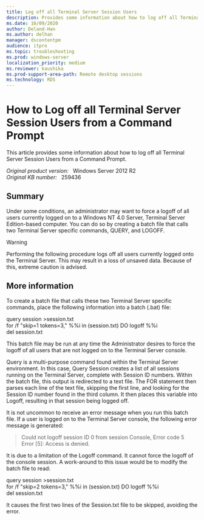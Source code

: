```yaml
---
title: Log off all Terminal Server Session Users
description: Provides some information about how to log off all Terminal Server Session Users from a Command Prompt. 
ms.date: 10/09/2020
author: Deland-Han
ms.author: delhan 
manager: dscontentpm
audience: itpro
ms.topic: troubleshooting
ms.prod: windows-server
localization_priority: medium
ms.reviewer: kaushika
ms.prod-support-area-path: Remote desktop sessions
ms.technology: RDS
---
```

# How to Log off all Terminal Server Session Users from a Command Prompt

This article provides some information about how to log off all Terminal Server Session Users from a Command Prompt.

_Original product version:_ &nbsp; Windows Server 2012 R2  
_Original KB number:_ &nbsp; 259436

## Summary

Under some conditions, an administrator may want to force a logoff of all users currently logged on to a Windows NT 4.0 Server, Terminal Server Edition-based computer. You can do so by creating a batch file that calls two Terminal Server specific commands, QUERY, and LOGOFF.

> [!WARNING]
> Performing the following procedure logs off all users currently logged onto the Terminal Server. This may result in a loss of unsaved data. Because of this, extreme caution is advised.

## More information

To create a batch file that calls these two Terminal Server specific commands, place the following information into a batch (.bat) file:  

query session >session.txt  
for /f "skip=1 tokens=3," %%i in (session.txt) DO logoff %%i  
del session.txt  

This batch file may be run at any time the Administrator desires to force the logoff of all users that are not logged on to the Terminal Server console.

Query is a multi-purpose command found within the Terminal Server environment. In this case, Query Session creates a list of all sessions running on the Terminal Server, complete with Session ID numbers. Within the batch file, this output is redirected to a text file. The FOR statement then parses each line of the text file, skipping the first line, and looking for the Session ID number found in the third column. It then places this variable into Logoff, resulting in that session being logged off.

It is not uncommon to receive an error message when you run this batch file. If a user is logged on to the Terminal Server console, the following error message is generated:

>Could not logoff session ID 0 from session Console, Error code 5  
Error [5]: Access is denied.  

It is due to a limitation of the Logoff command. It cannot force the logoff of the console session. A work-around to this issue would be to modify the batch file to read:  

query session >session.txt  
for /f "skip=2 tokens=3," %%i in (session.txt) DO logoff %%i  
del session.txt  

It causes the first two lines of the Session.txt file to be skipped, avoiding the error.
